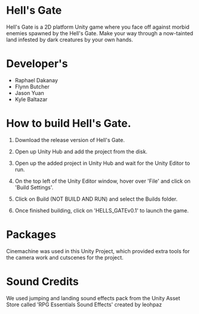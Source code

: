 # Hell's Gate

Hell's Gate is a 2D platform Unity game where you face off against morbid enemies spawned by the Hell's Gate. Make your way through a now-tainted land infested by dark creatures by your own hands.

# Developer's
- Raphael Dakanay
- Flynn Butcher
- Jason Yuan
- Kyle Baltazar

# How to build Hell's Gate.

1. Download the release version of Hell's Gate.

2. Open up Unity Hub and add the project from the disk.

3. Open up the added project in Unity Hub and wait for the Unity Editor to run.

4. On the top left of the Unity Editor window, hover over 'File' and click on 'Build Settings'.

5. Click on Build (NOT BUILD AND RUN) and select the Builds folder.

6. Once finished building, click on 'HELLS_GATEv0.1' to launch the game.


# Packages

Cinemachine was used in this Unity Project, which provided extra tools for the camera work and cutscenes for the project.

# Sound Credits
We used jumping and landing sound effects pack from the Unity Asset Store called 'RPG Essentials Sound Effects' created by leohpaz
